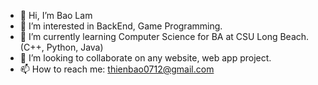 - 👋 Hi, I’m Bao Lam
- 👀 I’m interested in BackEnd, Game Programming.
- 🌱 I’m currently learning Computer Science for BA at CSU Long Beach. (C++, Python, Java)
- 💞️ I’m looking to collaborate on any website, web app project.
- 📫 How to reach me: thienbao0712@gmail.com

<!---
tbaolam/tbaolam is a ✨ special ✨ repository because its `README.md` (this file) appears on your GitHub profile.
You can click the Preview link to take a look at your changes.
--->
